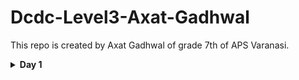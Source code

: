 # Dcdc-Level3-Axat-Gadhwal
This repo is created by Axat Gadhwal of grade 7th of APS Varanasi. 
<details>
  <summary style="font-size: 24 px; font-weight: bold;">Day 1</summary>
 <details>
   <summary> Section 1 - How to talk to computers </summary>
  <details>
    <summary>Lecture 1 - Introduction to Microprocesser Chips</summary>
  
   #### Understanding the microchip from an Arduino board..


<img src="http://cdn-reichelt.de/bilder/web/xxl_ws/A300/ARDUINO_LEONARDO_02.png" alt="Arduino Leonardo" width="800" height="500">
<br>This is an arduino board and the square shaped thing in the right-downwards is called a chip.
<BR> We will be going to understand that square thing[chip].

#### Understanding the operating structure of The microprocesser chip through a diagram

<img src="https://raw.githubusercontent.com/Axat-Gadhwal/Dcdc-Level3-Axat-Gadhwal/refs/heads/main/Axat.png">

#### Structure of the microprocessor 

<img src="https://raw.githubusercontent.com/Axat-Gadhwal/Dcdc-Level3-Axat-Gadhwal/refs/heads/main/Microchip.png">

<img src="http://www10.edacafe.com/book/ASIC/Book/CH16/CH16-12.gif">
 
 ### As seen, a chip is actually inside a package, and is connected to various "PINS" or inputs/outputs. The locations of the pins and what they are are usually driven by the design of the PCB. A chip is also a very complex system, and has various components such as -:

<br> 1. Pads = Pads in microprocessor chips are small conductive areas on the chip's surface that serve as connection points for electrical signals, power, and ground. They facilitate communication between the microprocessor and external components, such as circuit boards and peripherals. Pads can be categorized as input, output, power, or ground pads, and their design is crucial for ensuring proper functionality and signal integrity.

<br> 2. Core = A core in a microprocessor is an individual processing unit that can execute instructions. Modern CPUs often have multiple cores (e.g., dual-core, quad-core) to enable parallel processing, improving multitasking and overall performance. Each core can handle its own tasks, allowing for more efficient computing.

<br> 3. Die = A die is a small block of semiconducting material, typically silicon, that contains the integrated circuits (ICs) of a microprocessor or other electronic components. It is the physical piece of silicon that is cut from a larger wafer during the manufacturing process.

### Macros and Foundry Ip's

<img src ="https://www.vlsisystemdesign.com/wp-content/uploads/2020/11/2.jpg">

<br>Macros and Foundry IPs are essential components in microprocessor design. Macros refer to fixed, reusable design elements, such as standard cells or functional blocks, that simplify the design process. Foundry IPs, on the other hand, are specialized intellectual property provided by semiconductor foundries, tailored for specific manufacturing processes, ensuring compatibility and performance in chip production.
</details>
<details>
  <summary>Lecture 2 - Introduction to Risc-V Architecture</summary>
 
  ### Lets understand 

  <img src="
  
  #### RISC-V is an open standard instruction set architecture (ISA) based on reduced instruction set computing (RISC) principles. Key features include:

<br>Open Standard: Free to use and modify, promoting innovation.
<br>Simplicity: A small set of simple instructions for efficient execution.
<br>Modular Design: Base instruction set with optional extensions for customization.
<br>Scalability: Suitable for applications ranging from low-power embedded systems to high-performance computing.

 




</details>

<details>
  <summary>Lecture 3 - From software applications to Hardware</summary>
  Hello
</details>


 </details>
 <details>
  <summary>Section 2 - Soc design and Openlane </summary>

   <details>
  <summary>Lecture 1 - </summary>
</details>

</details>


  
 </details>  
